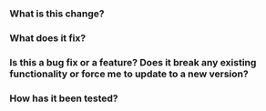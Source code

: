 ### What is this change?

### What does it fix?

### Is this a bug fix or a feature? Does it break any existing functionality or force me to update to a new version?

### How has it been tested?
